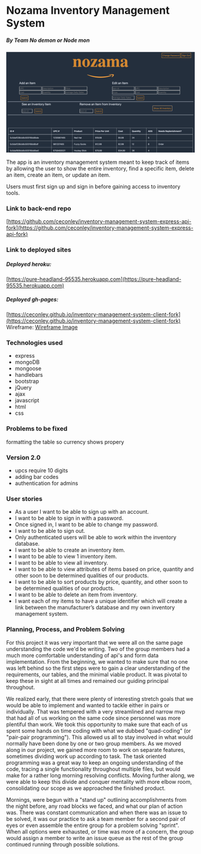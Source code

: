 # Nozama Inventory Management System
##### By Team No demon or Node mon

![Pic of App](https://github.com/ceconley/inventory-management-system-client-fork/blob/master/public/ims.png "App")

The app is an inventory management system meant to keep track of items by
allowing the user to show the entire inventory, find a specific item, delete an
item, create an item, or update an item.

Users must first sign up and sign in before gaining access to inventory tools.

### Link to back-end repo

[https://github.com/ceconley/inventory-management-system-express-api-fork](https://github.com/ceconley/inventory-management-system-express-api-fork)

### Link to deployed sites

##### Deployed heroku: 
[https://pure-headland-95535.herokuapp.com](https://pure-headland-95535.herokuapp.com)
##### Deployed gh-pages: 
[https://ceconley.github.io/inventory-management-system-client-fork](https://ceconley.github.io/inventory-management-system-client-fork)
Wireframe: [Wireframe Image](https://i.imgur.com/NnhgulF.jpg)

### Technologies used
* express 
* mongoDB
* mongoose
* handlebars
* bootstrap
* jQuery
* ajax
* javascript
* html
* css

### Problems to be fixed
formatting the table so currency shows propery

### Version 2.0
- upcs require 10 digits
- adding bar codes
- authentication for admins

### User stories
*	As a user I want to be able to sign up with an account.
*	I want to be able to sign in with a password.
*	Once signed in, I want to be able to change my password.
*	I want to be able to sign out.
*	Only authenticated users will be able to work within the inventory database.
*	I want to be able to create an inventory item.
*	I want to be able to view 1 inventory item.
*	I want to be able to view all inventory.
*	I want to be able to view attributes of items based on price, quantity and other soon to be determined qualities of our products.
*	I want to be able to sort products by price, quantity, and other soon to be determined qualities of our products.
*	I want to be able to delete an item from inventory.
*	I want each of my items to have a unique identifier which will create a link between the manufacturer’s database and my own inventory management system.

### Planning, Process, and Problem Solving

For this project it was very important that we were all on the same page understanding the code we'd be writing. Two of the group members had a much more comfortable understanding of api's and form data implementation. From the beginning, we wanted to make sure that no one was left behind so the first steps were to gain a clear understanding of the requirements, our tables, and the minimal viable product. It was pivotal to keep these in sight at all times and remained our guiding principal throughout.

We realized early, that there were plenty of interesting stretch goals that we would be able to implement and wanted to tackle either in pairs or individually. That was tempered with a very streamlined and narrow mvp that had all of us working on the same code since personnel was more plentiful than work. We took this opportunity to make sure that each of us spent some hands on time coding with what we dubbed "quad-coding" (or "pair-pair programming"). This allowed us all to stay involved in what would normally have been done by one or two group members. As we moved along in our project, we gained more room to work on separate features, sometimes dividing work up according to task. The task oriented programming was a great way to keep an ongoing understanding of the code, tracing a single functionality throughout multiple files, but would make for a rather long morning resolving conflicts. Moving further along, we were able to keep this divide and conquer mentality with more elbow room, consolidating our scope as we approached the finished product.

Mornings, were begun with a "stand up" outlining accomplishments from the night before, any road blocks we faced, and what our plan of action was. There was constant communication and when there was an issue to be solved, it was our practice to ask a team member for a second pair of eyes or even assemble the entire group for a problem solving "sprint". When all options were exhausted, or time was more of a concern, the group would assign a member to write an issue queue as the rest of the group continued running through possible solutions.

